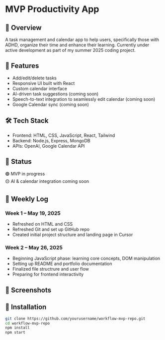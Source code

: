 # MVP Productivity App

## 🧩 Overview
A task management and calendar app to help users, specifically those with ADHD, organize their time and enhance their learning. Currently under active development as part of my summer 2025 coding project.

## 🚀 Features
- Add/edit/delete tasks
- Responsive UI built with React
- Custom calendar interface
- AI-driven task suggestions (coming soon)
- Speech-to-text integration to seamlessly edit calendar (coming soon)
- Google Calendar sync (coming soon)

## 🛠️ Tech Stack
- Frontend: HTML, CSS, JavaScript, React, Tailwind
- Backend: Node.js, Express, MongoDB
- APIs: OpenAI, Google Calendar API

## 🧪 Status
🟢 MVP in progress  
🟡 AI & calendar integration coming soon

## 📅 Weekly Log

### Week 1 – May 19, 2025
- Refreshed on HTML and CSS 
- Refreshed Git and set up GitHub repo
- Created initial project structure and landing page in Cursor 

### Week 2 – May 26, 2025
- Beginning JavaScript phase: learning core concepts, DOM manipulation
- Setting up README and portfolio documentation
- Finalized file structrure and user flow
- Preparing for frontend interactivity


## 📸 Screenshots


## 🔧 Installation
```bash
git clone https://github.com/yourusername/workflow-mvp-repo.git
cd workflow-mvp-repo
npm install
npm start
